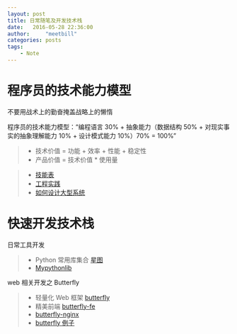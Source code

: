 ```yaml
---
layout: post
title: 日常随笔及开发技术栈
date:   2016-05-28 22:36:00
author:     "meetbill"
categories: posts
tags:
    - Note
---
```


# 程序员的技术能力模型

不要用战术上的勤奋掩盖战略上的懒惰

程序员的技术能力模型：“编程语言 30% + 抽象能力（数据结构 50% + 对现实事实的抽象理解能力 10% + 设计模式能力 10%）70% = 100%”

> * 技术价值 = 功能 + 效率 + 性能 + 稳定性
> * 产品价值 = 技术价值 * 使用量

> * [技能表](https://github.com/meetbill/skill_sheet)
> * [工程实践](https://github.com/meetbill/eng-practices)
> * [如何设计大型系统](https://github.com/meetbill/system-design-primer/blob/master/README-zh-Hans.md)

# 快速开发技术栈

日常工具开发

> * Python 常用库集合 [星图](https://github.com/meetbill/x-lib)
> * [Mypythonlib](https://github.com/meetbill/MyPythonLib)

web 相关开发之 Butterfly

> * 轻量化 Web 框架 [butterfly](https://github.com/meetbill/butterfly)
> * 精美前端 [butterfly-fe](https://github.com/meetbill/butterfly-fe)
> * [butterfly-nginx](https://github.com/meetbill/butterfly-nginx)
> * [butterfly 例子](https://github.com/meetbill/butterfly-examples)
